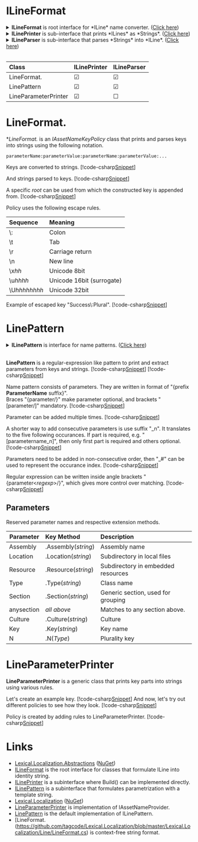 ﻿# ILineFormat
<details>
  <summary><b>ILineFormat</b> is root interface for *ILine* name converter. (<u>Click here</u>)</summary>
[!code-csharp[Snippet](../../Lexical.Localization.Abstractions/Line/ILineFormat.cs#ILineFormat)]
</details>

<details>
  <summary><b>ILinePrinter</b> is sub-interface that prints *ILines* as *Strings*. (<u>Click here</u>)</summary>
[!code-csharp[Snippet](../../Lexical.Localization.Abstractions/Line/ILineFormat.cs#ILinePrinter)]
</details>

<details>
  <summary><b>ILineParser</b> is sub-interface that parses *Strings* into *ILine*. (<u>Click here</u>)</summary>
[!code-csharp[Snippet](../../Lexical.Localization.Abstractions/Line/ILineFormat.cs#ILineParser)]
</details>

<br />

| Class | ILinePrinter | ILineParser |
|:-------|:-------|:--------|
| LineFormat.| &#9745; | &#9745; |
| LinePattern | &#9745;  | &#9745; |
| LineParameterPrinter | &#9745; | &#9744; |

# LineFormat.
**LineFormat.* is an *IAssetNameKeyPolicy* class that prints and parses keys into strings using the following notation.
```none
parameterName:parameterValue:parameterName:parameterValue:...
```

Keys are converted to strings.
[!code-csharp[Snippet](LineFormat.Examples.cs#Snippet_2)]

And strings parsed to keys.
[!code-csharp[Snippet](LineFormat.Examples.cs#Snippet_0)]

A specific *root* can be used from which the constructed key is appended from.
[!code-csharp[Snippet](LineFormat.Examples.cs#Snippet_0b)]

Policy uses the following escape rules.

| Sequence | Meaning |
|:---------|:--------|
| \\: | Colon |
| \\t | Tab |
| \\r | Carriage return |
| \\n | New line |
| \\x<i>hh</i> | Unicode 8bit |
| \\u<i>hhhh</i> | Unicode 16bit (surrogate) |
| \\U<i>hhhhhhhh</i> | Unicode 32bit |

Example of escaped key "Success\\:Plural".
[!code-csharp[Snippet](LineFormat.Examples.cs#Snippet_1)]

# LinePattern
<details>
  <summary><b>ILinePattern</b> is interface for name patterns. (<u>Click here</u>)</summary>
[!code-csharp[Snippet](../../Lexical.Localization.Abstractions/Line/ILinePattern.cs#Interface)]
</details>
<br />

**LinePattern** is a regular-expression like pattern to print and extract parameters from keys and strings.
[!code-csharp[Snippet](LinePattern_Examples.cs#Snippet_1)]
[!code-csharp[Snippet](LinePattern_Examples.cs#Snippet_2)]

Name pattern consists of parameters. They are written in format of "{prefix **ParameterName** suffix}".  
Braces "{parameter/}" make parameter optional, and brackets "[parameter/]" mandatory.
[!code-csharp[Snippet](LinePattern_Examples.cs#Snippet_3)]

Parameter can be added multiple times.
[!code-csharp[Snippet](LinePattern_Examples.cs#Snippet_4b)]

A shorter way to add consecutive parameters is use suffix "_n". It translates to the five following occurances.
If part is required, e.g. "[parametername_n]", then only first part is required and others optional.
[!code-csharp[Snippet](LinePattern_Examples.cs#Snippet_4c)]

Parameters need to be added in non-consecutive order, then "_#" can be used to represent the occurance index.
[!code-csharp[Snippet](LinePattern_Examples.cs#Snippet_4d)]

Regular expression can be written inside angle brackets "{parameter&lt;*regexp*&gt;/}", which gives more control over matching.
[!code-csharp[Snippet](LinePattern_Examples.cs#Snippet_5)]

## Parameters
Reserved parameter names and respective extension methods.

| Parameter | Key Method  | Description |
|----------|:--------|:------------|
| Assembly | .Assembly(*string*) | Assembly name |
| Location | .Location(*string*) | Subdirectory in local files |
| Resource | .Resource(*string*) | Subdirectory in embedded resources |
| Type | .Type(*string*) | Class name |
| Section | .Section(*string*) | Generic section, used for grouping |
| anysection | *all above* | Matches to any section above. |
| Culture  | .Culture(*string*) | Culture |
| Key | .Key(*string*) | Key name |
| N | .N(*Type*) | Plurality key |

# LineParameterPrinter
**LineParameterPrinter** is a generic class that prints key parts into strings using various rules.

Let's create an example key.
[!code-csharp[Snippet](LineParameterPrinter_Examples.cs#Snippet_1)]
And now, let's try out different policies to see how they look.
[!code-csharp[Snippet](LineParameterPrinter_Examples.cs#Snippet_2)]

Policy is created by adding rules to LineParameterPrinter.
[!code-csharp[Snippet](LineParameterPrinter_Examples.cs#Snippet_3)]

# Links
* [Lexical.Localization.Abstractions](https://github.com/tagcode/Lexical.Localization/tree/master/Lexical.Localization.Abstractions) ([NuGet](https://www.nuget.org/packages/Lexical.Localization.Abstractions/))
 * [ILineFormat](https://github.com/tagcode/Lexical.Localization/blob/master/Lexical.Localization.Abstractions/Line/ILineFormat.cs) is the root interface for classes that formulate ILine into identity string.
 * [ILinePrinter](https://github.com/tagcode/Lexical.Localization/blob/master/Lexical.Localization.Abstractions/Line/ILineFormat.cs) is a subinterface where Build() can be implemented directly.
 * [ILinePattern](https://github.com/tagcode/Lexical.Localization/blob/master/Lexical.Localization.Abstractions/Line/ILinePattern.cs) is a subinterface that formulates parametrization with a template string.
* [Lexical.Localization](https://github.com/tagcode/Lexical.Localization/tree/master/Lexical.Localization) ([NuGet](https://www.nuget.org/packages/Lexical.Localization/))
 * [LineParameterPrinter](https://github.com/tagcode/Lexical.Localization/blob/master/Lexical.Localization/Line/LineParameterPrinter.cs) is implementation of IAssetNameProvider.
 * [LinePattern](https://github.com/tagcode/Lexical.Localization/blob/master/Lexical.Localization/Line/LinePattern.cs) is the default implementation of ILinePattern.
 * [LineFormat.(https://github.com/tagcode/Lexical.Localization/blob/master/Lexical.Localization/Line/LineFormat.cs) is context-free string format.
